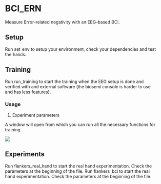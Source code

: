 # BCI_ERN

Measure Error-related negativity with an EEG-based BCI.

## Setup

Run set_env to setup your environment, check your dependencies and test the hands.

## Training

Run run_training to start the training when the EEG setup is done and verified with and external software (the biosemi console is harder to use and has less features).

### Usage

1. Experiment parameters

A window will open from which you can run all the necessary functions for training.

![](/data/README/experiment_parameters.png?raw=true)

## Experiments

Run flankers_real_hand to start the real hand experimentation. Check the parameters at the beginning of the file.
Run flankers_bci to start the real hand experimentation. Check the parameters at the beginning of the file.